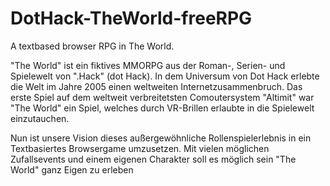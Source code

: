 # DotHack-TheWorld-freeRPG
A textbased browser RPG in The World.

"The World" ist ein fiktives MMORPG aus der Roman-, Serien- und Spielewelt von ".Hack" (dot Hack).
In dem Universum von Dot Hack erlebte die Welt im Jahre 2005 einen weltweiten Internetzusammenbruch. Das erste Spiel auf dem weltweit verbreitetsten Comoutersystem "Altimit" war "The World" ein Spiel, welches durch VR-Brillen erlaubte in die Spielewelt einzutauchen.

Nun ist unsere Vision dieses außergewöhnliche Rollenspielerlebnis in ein Textbasiertes Browsergame umzusetzen. Mit vielen möglichen Zufallsevents und einem eigenen Charakter soll es möglich sein "The World" ganz Eigen zu erleben
